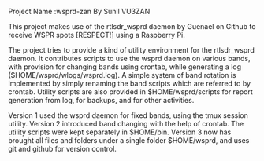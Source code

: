 Project Name :wsprd-zan
By Sunil VU3ZAN

This project makes use of the rtlsdr_wsprd daemon by Guenael on Github
to receive WSPR spots [RESPECT!] using a Raspberry Pi.

The project tries to provide a kind of utility environment for the rtlsdr_wsprd daemon.
It contributes scripts to use the wsprd daemon on various bands,
with provision for changing bands using crontab, while generating a log ($HOME/wsprd/wlogs/wsprd.log). 
A simple system of band rotation is implemented by simply renaming the band scripts which are referred to by crontab.
Utility scripts are also provided in $HOME/wsprd/scripts for report generation from log, for backups, and for
other activities.

Version 1 used the wsprd daemon for fixed bands, using the tmux session utility.
Version 2 introduced band changing with the help of crontab. The utility scripts were kept separately in $HOME/bin.
Version 3 now has brought all files and folders under a single folder $HOME/wsprd, and uses git and github for version control. 
